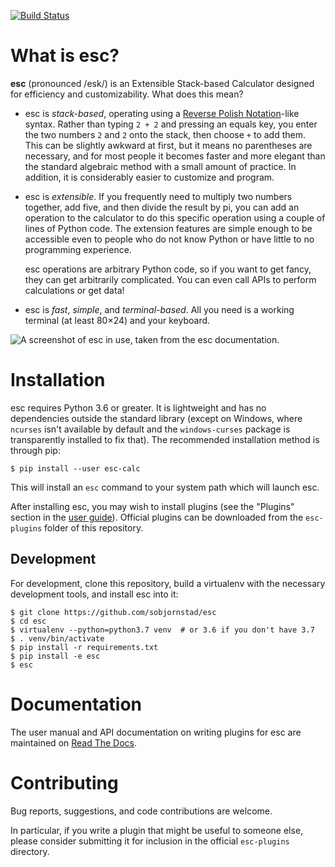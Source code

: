 [![Build Status](https://dev.azure.com/thetechnicalgeekery/TTGProjects/_apis/build/status/sobjornstad.esc?branchName=master)](https://dev.azure.com/thetechnicalgeekery/TTGProjects/_build/latest?definitionId=2&branchName=master)

What is esc?
============

**esc** (pronounced /esk/) is an Extensible Stack-based Calculator
designed for efficiency and customizability.
What does this mean?

* esc is *stack-based*,
  operating using a [Reverse Polish Notation][]-like syntax.
  Rather than typing `2 + 2` and pressing an equals key,
  you enter the two numbers `2` and `2` onto the stack,
  then choose `+` to add them.
  This can be slightly awkward at first,
  but it means no parentheses are necessary,
  and for most people it becomes faster and more elegant
  than the standard algebraic method
  with a small amount of practice.
  In addition, it is considerably easier to customize and program.

* esc is *extensible*.
  If you frequently need to
  multiply two numbers together, add five, and then divide the result by pi,
  you can add an operation to the calculator to do this specific operation
  using a couple of lines of Python code.
  The extension features are simple enough to be accessible
  even to people who do not know Python
  or have little to no programming experience.

  esc operations are arbitrary Python code, so if you want to get fancy,
  they can get arbitrarily complicated.
  You can even call APIs to perform calculations or get data!

* esc is *fast*, *simple*, and *terminal-based*.
  All you need is a working terminal (at least 80×24)
  and your keyboard.

[Reverse Polish Notation]: https://en.wikipedia.org/wiki/Reverse_Polish_notation

![A screenshot of esc in use, taken from the esc documentation.](https://esc-calc.readthedocs.io/en/oneoh/_images/register-use.png)

Installation
============

esc requires Python 3.6 or greater.
It is lightweight and has no dependencies outside the standard library
(except on Windows, where ``ncurses`` isn't available by default
and the ``windows-curses`` package is transparently installed to fix that).
The recommended installation method is through pip:

    $ pip install --user esc-calc

This will install an `esc` command to your system path which will launch esc.

After installing esc, you may wish to install plugins
(see the "Plugins" section in the [user guide](#documentation)).
Official plugins can be downloaded
from the `esc-plugins` folder of this repository.


Development
-----------

For development, clone this repository,
build a virtualenv with the necessary development tools,
and install esc into it:

    $ git clone https://github.com/sobjornstad/esc
    $ cd esc
    $ virtualenv --python=python3.7 venv  # or 3.6 if you don't have 3.7
    $ . venv/bin/activate
    $ pip install -r requirements.txt
    $ pip install -e esc
    $ esc


Documentation
=============

The user manual and API documentation on writing plugins for esc
are maintained on [Read The Docs][].

[Read The Docs]: https://esc-calc.readthedocs.io


Contributing
============

Bug reports, suggestions, and code contributions are welcome.

In particular,
if you write a plugin that might be useful to someone else,
please consider submitting it for inclusion
in the official `esc-plugins` directory.
